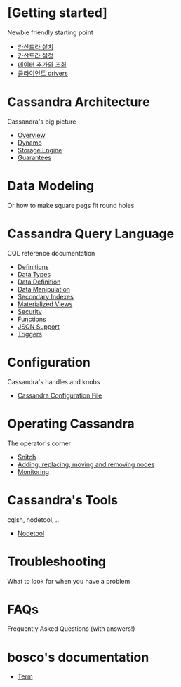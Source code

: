 
# [Getting started]
Newbie friendly starting point

* [카산드라 설치](./getting_started/installing.md)
* [카산드라 설정](./getting_started/configuring.md)
* [데이터 추가와 조회](./getting_started/querying.md)
* [클라이언트 drivers](./getting_started/drivers.md)


# Cassandra Architecture
Cassandra's big picture

* [Overview](./architecture/overview.md)
* [Dynamo](./architecture/dynamo.md)
* [Storage Engine](./architecture/storage_engine.md)
* [Guarantees](./architecture/guarantees.md)

# Data Modeling
Or how to make square pegs fit round holes

# Cassandra Query Language
CQL reference documentation

* [Definitions](./cql/definitions.md)
* [Data Types](./cql/types.md)
* [Data Definition](./cql/ddl.md)
* [Data Manipulation](./cql/dml.md)
* [Secondary Indexes](./cql/indexes.md)
* [Materialized Views](./cql/mvs.md)
* [Security](./cql/security.md)
* [Functions](./cql/functions.md)
* [JSON Support](./cql/json.md)
* [Triggers](./cql/triggers.md)

# Configuration
Cassandra's handles and knobs

* [Cassandra Configuration File](./configuration/cassandra_config_file.md)

# Operating Cassandra
The operator's corner

* [Snitch](./operating/snitch.md)
* [Adding, replacing, moving and removing nodes](./operating/topo_changes.md)
* [Monitoring](./operating/metrics.md)


# Cassandra's Tools
cqlsh, nodetool, ...

* [Nodetool](./tools/nodetool.md)

# Troubleshooting
What to look for when you have a problem

# FAQs
Frequently Asked Questions (with answers!)


# bosco's documentation
* [Term](./custom_document/term.md)




